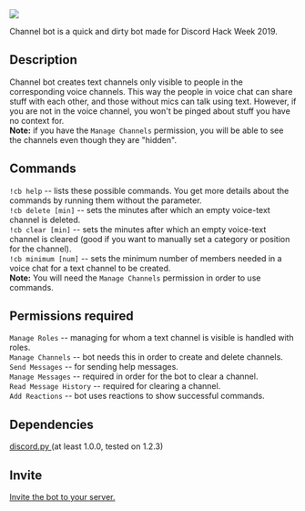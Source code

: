 <img src="https://cdn.discordapp.com/attachments/593508805812420649/594278579273990145/hack_wump_ship.png">

Channel bot is a quick and dirty bot made for Discord Hack Week 2019.

## Description

Channel bot creates text channels only visible to people in the corresponding voice channels. This way the people in voice chat can share stuff with each other, and those without mics can talk using text. However, if you are not in the voice channel, you won't be pinged about stuff you have no context for.  
**Note:** if you have the `Manage Channels` permission, you will be able to see the channels even though they are "hidden".

## Commands

`!cb help` -- lists these possible commands. You get more details about the commands by running them without the parameter.  
`!cb delete [min]` -- sets the minutes after which an empty voice-text channel is deleted.  
`!cb clear [min]` -- sets the minutes after which an empty voice-text channel is cleared (good if you want to manually set a category or position for the channel).  
`!cb minimum [num]` -- sets the minimum number of members needed in a voice chat for a text channel to be created.  
 **Note:** You will need the `Manage Channels` permission in order to use commands.

## Permissions required

`Manage Roles` -- managing for whom a text channel is visible is handled with roles.  
`Manage Channels` -- bot needs this in order to create and delete channels.  
`Send Messages` -- for sending help messages.  
`Manage Messages` -- required in order for the bot to clear a channel.  
`Read Message History` -- required for clearing a channel.  
`Add Reactions` -- bot uses reactions to show successful commands.  

## Dependencies

<a href="https://github.com/Rapptz/discord.py"> discord.py </a> (at least 1.0.0, tested on 1.2.3)

## Invite

<a href="https://discordapp.com/api/oauth2/authorize?client_id=593505426956615701&permissions=268511312&scope=bot"> Invite the bot to your server. </a>